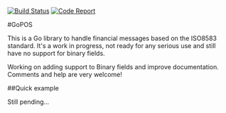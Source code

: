 [![Build Status](https://travis-ci.org/robertcs/gopos.png)](https://travis-ci.org/robertcs/gopos)
[![Code Report](https://goreportcard.com/badge/github.com/robertcs/gopos)](https://goreportcard.com/report/github.com/robertcs/gopos)

#GoPOS

This is a Go library to handle financial messages based on the ISO8583 standard. 
It's a work in progress, not ready for any serious use and still have no support for binary fields.

Working on adding support to Binary fields and improve documentation.
Comments and help are very welcome!


##Quick example

Still pending...
